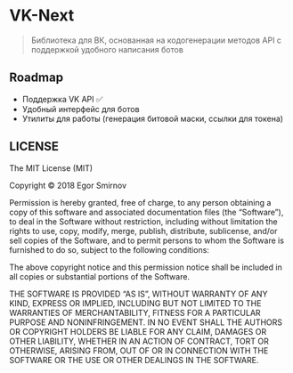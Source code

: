 # VK-Next
> Библиотека для ВК, основанная на кодогенерации методов API с поддержкой удобного написания ботов

## Roadmap
- Поддержка VK API ✅
- Удобный интерфейс для ботов
- Утилиты для работы (генерация битовой маски, ссылки для токена)

## LICENSE
The MIT License (MIT)

Copyright © 2018 Egor Smirnov

Permission is hereby granted, free of charge, to any person obtaining a copy of this software and associated documentation files (the “Software”), to deal in the Software without restriction, including without limitation the rights to use, copy, modify, merge, publish, distribute, sublicense, and/or sell copies of the Software, and to permit persons to whom the Software is furnished to do so, subject to the following conditions:

The above copyright notice and this permission notice shall be included in all copies or substantial portions of the Software.

THE SOFTWARE IS PROVIDED “AS IS”, WITHOUT WARRANTY OF ANY KIND, EXPRESS OR IMPLIED, INCLUDING BUT NOT LIMITED TO THE WARRANTIES OF MERCHANTABILITY, FITNESS FOR A PARTICULAR PURPOSE AND NONINFRINGEMENT. IN NO EVENT SHALL THE AUTHORS OR COPYRIGHT HOLDERS BE LIABLE FOR ANY CLAIM, DAMAGES OR OTHER LIABILITY, WHETHER IN AN ACTION OF CONTRACT, TORT OR OTHERWISE, ARISING FROM, OUT OF OR IN CONNECTION WITH THE SOFTWARE OR THE USE OR OTHER DEALINGS IN THE SOFTWARE.